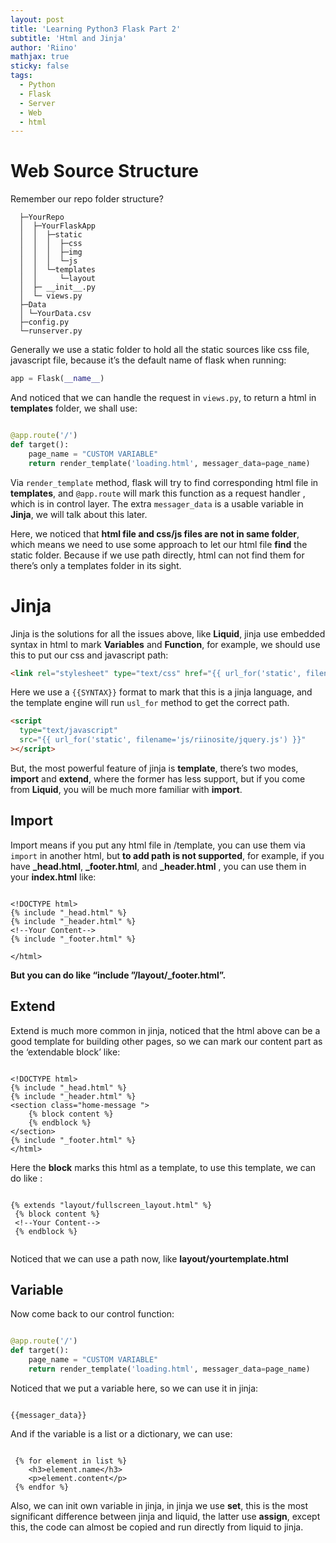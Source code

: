 ```yaml
---
layout: post
title: 'Learning Python3 Flask Part 2'
subtitle: 'Html and Jinja'
author: 'Riino'
mathjax: true
sticky: false
tags:
  - Python
  - Flask
  - Server
  - Web
  - html
---
```


# Web Source Structure

Remember our repo folder structure?

```
  ├─YourRepo
  │  ├─YourFlaskApp
  │  │  ├─static
  │  │  │  ├─css
  │  │  │  ├─img
  │  │  │  └─js
  │  │  └─templates
  │  │     └─layout
  │  ├─ __init__.py
  │  └─ views.py
  ├─Data
  │	└─YourData.csv
  ├─config.py
  └─runserver.py
```

Generally we use a static folder to hold all the static sources like css file, javascript file, because it’s the default name of flask when running:

```python
app = Flask(__name__)
```

And noticed that we can handle the request in `views.py`, to return a html in **templates** folder, we shall use:

```python

@app.route('/')
def target():
    page_name = "CUSTOM VARIABLE"
    return render_template('loading.html', messager_data=page_name)
```

Via `render_template` method, flask will try to find corresponding html file in **templates**, and `@app.route` will mark this function as a request handler , which is in control layer. The extra `messager_data` is a usable variable in **Jinja**, we will talk about this later.

Here, we noticed that **html file and css/js files are not in same folder**, which means we need to use some approach to let our html file **find** the static folder. Because if we use path directly, html can not find them for there’s only a templates folder in its sight.

# Jinja

Jinja is the solutions for all the issues above, like **Liquid**, jinja use embedded syntax in html to mark **Variables** and **Function**, for example, we should use this to put our css and javascript path:

```html
<link rel="stylesheet" type="text/css" href="{{ url_for('static', filename='css/home.css') }}" />
```

Here we use a `{{SYNTAX}}` format to mark that this is a jinja language, and the template engine will run `usl_for` method to get the correct path.

```html
<script
  type="text/javascript"
  src="{{ url_for('static', filename='js/riinosite/jquery.js') }}"
></script>
```

But, the most powerful feature of jinja is **template**, there’s two modes, **import** and **extend**, where the former has less support, but if you come from **Liquid**, you will be much more familiar with **import**.

## Import

Import means if you put any html file in /template, you can use them via `import` in another html, but **to add path is not supported**, for example, if you have **\_head.html**, **\_footer.html**, and **\_header.html** , you can use them in your **index.html** like:

```

<!DOCTYPE html>
{% include "_head.html" %}
{% include "_header.html" %}
<!--Your Content-->
{% include "_footer.html" %}

</html>
```

**But you can do like “include ”/layout/\_footer.html”.**

## Extend

Extend is much more common in jinja, noticed that the html above can be a good template for building other pages, so we can mark our content part as the ‘extendable block’ like:

```

<!DOCTYPE html>
{% include "_head.html" %}
{% include "_header.html" %}
<section class="home-message ">
    {% block content %}
    {% endblock %}
</section>
{% include "_footer.html" %}
</html>

```

Here the **block** marks this html as a template, to use this template, we can do like :

```

{% extends "layout/fullscreen_layout.html" %}
 {% block content %}
 <!--Your Content-->
 {% endblock %}


```

Noticed that we can use a path now, like **layout/yourtemplate.html**

## Variable

Now come back to our control function:

```python

@app.route('/')
def target():
    page_name = "CUSTOM VARIABLE"
    return render_template('loading.html', messager_data=page_name)
```

Noticed that we put a variable here, so we can use it in jinja:

```

{{messager_data}}

```

And if the variable is a list or a dictionary, we can use:

```

 {% for element in list %}
 	<h3>element.name</h3>
 	<p>element.content</p>
 {% endfor %}

```

Also, we can init own variable in jinja, in jinja we use **set**, this is the most significant difference between jinja and liquid, the latter use **assign**, except this, the code can almost be copied and run directly from liquid to jinja.
